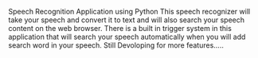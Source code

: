 Speech Recognition Application using Python
This speech recognizer will take your speech and convert it to text and will also search your speech content on the web browser.
There is a built in trigger system in this application that will search your speech automatically when you will add search word in your speech.
Still Devoloping for more features.....
